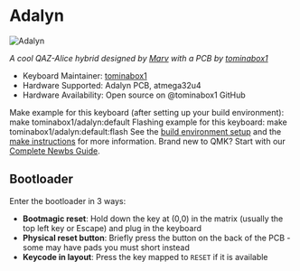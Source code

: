 # Adalyn

![Adalyn](https://i.imgur.com/3mGQlh2.jpg)

*A cool QAZ-Alice hybrid designed by [Marv](https://github.com/MarvFPV/Adalyn) with a PCB by [tominabox1](https://github.com/tominabox1)*
* Keyboard Maintainer: [tominabox1](https://github.com/tominabox1)
* Hardware Supported: Adalyn PCB, atmega32u4
* Hardware Availability: Open source on @tominabox1 GitHub

Make example for this keyboard (after setting up your build environment):
    make tominabox1/adalyn:default
Flashing example for this keyboard:
    make tominabox1/adalyn:default:flash
See the [build environment setup](https://docs.qmk.fm/#/getting_started_build_tools) and the [make instructions](https://docs.qmk.fm/#/getting_started_make_guide) for more information. Brand new to QMK? Start with our [Complete Newbs Guide](https://docs.qmk.fm/#/newbs).
## Bootloader
Enter the bootloader in 3 ways:
* **Bootmagic reset**: Hold down the key at (0,0) in the matrix (usually the top left key or Escape) and plug in the keyboard
* **Physical reset button**: Briefly press the button on the back of the PCB - some may have pads you must short instead
* **Keycode in layout**: Press the key mapped to `RESET` if it is available
